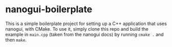 # nanogui-boilerplate

This is a simple boilerplate project for setting up a C++ application that uses nanogui, with CMake. To use it, simply clone this repo and build the example in `main.cpp` (taken from the nanogui docs) by running `cmake .` and then `make`.